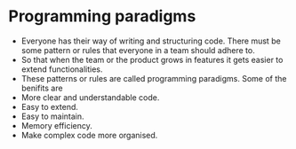 # Programming paradigms

- Everyone has their way of writing and structuring code. There must be some pattern or rules that everyone in a team should adhere to.
- So that when the team or the product grows in features it gets easier to extend functionalities.
- These patterns or rules are called programming paradigms. Some of the benifits are   
- More clear and understandable code.
- Easy to extend.
- Easy to maintain.
- Memory efficiency.
- Make complex code more organised.
